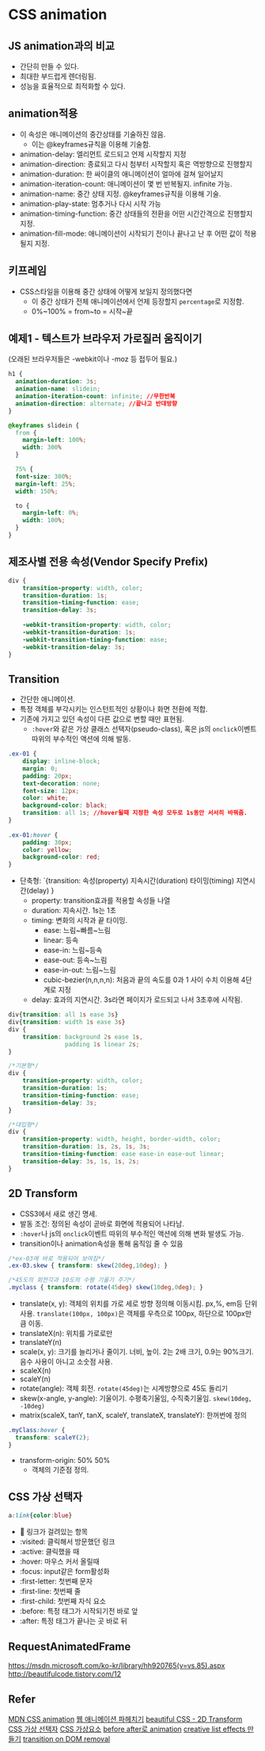 # CSS animation
## JS animation과의 비교
- 간단히 만들 수 있다.
- 최대한 부드럽게 렌더링됨.
- 성능을 효율적으로 최적화할 수 있다.

## animation적용
- 이 속성은 애니메이션의 중간상태를 기술하진 않음.
    + 이는 @keyframes규칙을 이용해 기술함.
- animation-delay: 엘리먼트 로드되고 언제 시작할지 지정
- animation-direction: 종료되고 다시 첨부터 시작할지 혹은 역방향으로 진행할지
- animation-duration: 한 싸이클의 애니메이션이 얼마에 걸쳐 일어날지
- animation-iteration-count: 애니메이션이 몇 번 반복될지. infinite 가능.
- animation-name: 중간 상태 지정. @keyframes규칙을 이용해 기술.
- animation-play-state: 멈추거나 다시 시작 가능
- animation-timing-function: 중간 상태들의 전환을 어떤 시간간격으로 진행할지 지정.
- animation-fill-mode: 애니메이션이 시작되기 전이나 끝나고 난 후 어떤 값이 적용될지 지정.

## 키프레임
- CSS스타일을 이용해 중간 상태에 어떻게 보일지 정의했다면
    + 이 중간 상태가 전체 애니메이션에서 언제 등장할지 `percentage`로 지정함.
    + 0%~100% = from~to = 시작~끝 

## 예제1 - 텍스트가 브라우저 가로질러 움직이기
(오래된 브라우저들은 -webkit이나 -moz 등 접두어 필요.)
```css
h1 {
  animation-duration: 3s;
  animation-name: slidein;
  animation-iteration-count: infinite; //무한반복
  animation-direction: alternate; //끝나고 반대방향
}

@keyframes slidein {
  from {
    margin-left: 100%;
    width: 300%
  }

  75% {
  font-size: 300%;
  margin-left: 25%;
  width: 150%;

  to {
    margin-left: 0%;
    width: 100%;
  }
}
```

## 제조사별 전용 속성(Vendor Specify Prefix)
```css
div {
    transition-property: width, color;
    transition-duration: 1s;
    transition-timing-function: ease;
    transition-delay: 3s;
 
    -webkit-transition-property: width, color;
    -webkit-transition-duration: 1s;
    -webkit-transition-timing-function: ease;
    -webkit-transition-delay: 3s;
}
```

## Transition
- 간단한 애니메이션.
- 특정 객체를 부각시키는 인스턴트적인 상황이나 화면 전환에 적합.
- 기존에 가지고 있던 속성이 다른 값으로 변할 때만 표현됨.
    + `:hover`와 같은 가상 클래스 선택자(pseudo-class), 혹은 js의 `onclick`이벤트 따위의 부수적인 액션에 의해 발동.
```css
.ex-01 {
    display: inline-block;
    margin: 0;
    padding: 20px;
    text-decoration: none;
    font-size: 12px;
    color: white;
    background-color: black;
    transition: all 1s; //hover될때 지정한 속성 모두로 1s동안 서서히 바꿔줌.
}
 
.ex-01:hover {
    padding: 30px;
    color: yellow;    
    background-color: red;
}
```
- 단축형: `{transition: 속성(property) 지속시간(duration) 타이밍(timing) 지연시간(delay) }
    + property: transition효과를 적용할 속성들 나열
    + duration: 지속시간. 1s는 1초
    + timing: 변화의 시작과 끝 타이밍. 
        + ease: 느림~빠름~느림
        + linear: 등속
        + ease-in: 느림~등속
        + ease-out: 등속~느림
        + ease-in-out: 느림~느림
        + cubic-bezier(n,n,n,n): 처음과 끝의 속도를 0과 1 사이 수치 이용해 4단계로 지정
    + delay: 효과의 지연시간. 3s라면 페이지가 로드되고 나서 3초후에 시작됨.
```css
div{transition: all 1s ease 3s}
div{transition: width 1s ease 3s}
div {
    transition: background 2s ease 1s,
                padding 1s linear 2s;
}

/*기본형*/
div {
    transition-property: width, color;
    transition-duration: 1s;
    transition-timing-function: ease;
    transition-delay: 3s;
}

/*대입형*/
div {
    transition-property: width, height, border-width, color;
    transition-duration: 1s, 2s, 1s, 3s;
    transition-timing-function: ease ease-in ease-out linear;
    transition-delay: 3s, 1s, 1s, 2s;
}
```

## 2D Transform
- CSS3에서 새로 생긴 명세.
- 발동 조건: 정의된 속성이 곧바로 화면에 적용되어 나타남. 
- `:hover`나 js의 `onclick`이벤트 따위의 부수적인 액션에 의해 변화 발생도 가능.
- transition이나 animation속성을 통해 움직임 줄 수 있음
```css
/*ex-03에 바로 적용되어 보여짐*/
.ex-03.skew { transform: skew(20deg,10deg); }

/*45도의 회전각과 10도의 수평 기울기 주기*/
.myclass { transform: rotate(45deg) skew(10deg,0deg); }
```
- translate(x, y): 객체의 위치를 가로 세로 방향 정의해 이동시킴. px,%, em등 단위 사용. `translate(100px, 100px)`은 객체를 우측으로 100px, 하단으로 100px만큼 이동.
- translateX(n): 위치를 가로로만
- translateY(n)
- scale(x, y): 크기를 늘리거나 줄이기. 너비, 높이. 2는 2배 크기, 0.9는 90%크기. 음수 사용이 아니고 소숫점 사용.
- scaleX(n)
- scaleY(n)
- rotate(angle): 객체 회전. `rotate(45deg)`는 시계방향으로 45도 돌리기
- skew(x-angle, y-angle): 기울이기. 수평축기울임, 수직축기울임. `skew(10deg, -10deg)`
- matrix(scaleX, tanY, tanX, scaleY, translateX, translateY): 한꺼번에 정의
```css
.myClass:hover {
  transform: scaleY(2);
}
```
- transform-origin: 50% 50%
    + 객체의 기준점 정의.

## CSS 가상 선택자
```css
a:link{color:blue}
```
- :link: 링크가 걸려있는 항목
- :visited: 클릭해서 방문했던 링크
- :active: 클릭했을 때
- :hover: 마우스 커서 올릴때
- :focus: input같은 form활성화
- :first-letter: 첫번째 문자
- :first-line: 첫번째 줄
- :first-child: 첫번째 자식 요소
- :before: 특정 태그가 시작되기전 바로 앞
- :after: 특정 태그가 끝나는 곳 바로 뒤

## RequestAnimatedFrame
https://msdn.microsoft.com/ko-kr/library/hh920765(v=vs.85).aspx
http://beautifulcode.tistory.com/12

## Refer
[MDN CSS animation](https://developer.mozilla.org/ko/docs/Web/CSS/Using_CSS_animations)
[웹 애니메이션 파헤치기](http://beautifulcss.com/archives/2231)
[beautiful CSS - 2D Transform](http://beautifulcss.com/archives/2136)
[CSS 가상 선택자](http://onasaju.tistory.com/249)
[CSS 가상요소](http://s2junn.tistory.com/58)
[before after로 animation](https://cssanimation.rocks/pseudo-elements/)
[creative list effects 만들기](http://sarasoueidan.com/blog/creative-list-effects/)
[transition on DOM removal](http://stackoverflow.com/questions/7000648/css3-transition-on-dom-removal)
